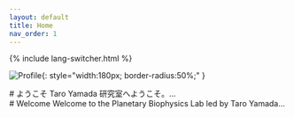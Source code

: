 ```yaml
---
layout: default
title: Home
nav_order: 1
---
```

{% include lang-switcher.html %}

![Profile](profile.jpg){: style="width:180px; border-radius:50%;" }

<div class="lang-jp">
# ようこそ
Taro Yamada 研究室へようこそ。…
</div>

<div class="lang-en">
# Welcome
Welcome to the Planetary Biophysics Lab led by Taro Yamada…
</div>
